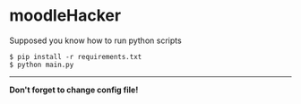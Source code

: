 # moodleHacker

Supposed you know how to run python scripts

```
$ pip install -r requirements.txt
$ python main.py

```

---

**Don't forget to change config file!**
